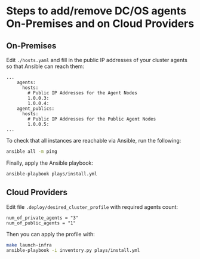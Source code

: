 # Steps to add/remove DC/OS agents On-Premises and on Cloud Providers

## On-Premises

Edit `./hosts.yaml` and fill in the public IP addresses of your cluster agents so that Ansible can reach them:

```
...
    agents:
      hosts:
        # Public IP Addresses for the Agent Nodes
        1.0.0.3:
        1.0.0.4:
    agent_publics:
      hosts:
        # Public IP Addresses for the Public Agent Nodes
        1.0.0.5:
...
```

To check that all instances are reachable via Ansible, run the following:

```bash
ansible all -m ping
```

Finally, apply the Ansible playbook:

```bash
ansible-playbook plays/install.yml
```

## Cloud Providers

Edit file `.deploy/desired_cluster_profile` with required agents count:

```
num_of_private_agents = "3"
num_of_public_agents = "1"
```

Then you can apply the profile with:

```bash
make launch-infra
ansible-playbook -i inventory.py plays/install.yml
```
